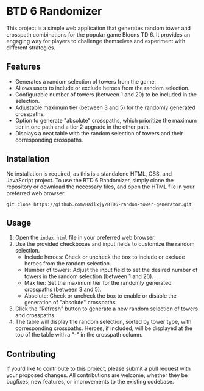 # BTD 6 Randomizer

This project is a simple web application that generates random tower and crosspath combinations for the popular game Bloons TD 6. It provides an engaging way for players to challenge themselves and experiment with different strategies.

## Features

- Generates a random selection of towers from the game.
- Allows users to include or exclude heroes from the random selection.
- Configurable number of towers (between 1 and 20) to be included in the selection.
- Adjustable maximum tier (between 3 and 5) for the randomly generated crosspaths.
- Option to generate "absolute" crosspaths, which prioritize the maximum tier in one path and a tier 2 upgrade in the other path.
- Displays a neat table with the random selection of towers and their corresponding crosspaths.

## Installation

No installation is required, as this is a standalone HTML, CSS, and JavaScript project. To use the BTD 6 Randomizer, simply clone the repository or download the necessary files, and open the HTML file in your preferred web browser.

```
git clone https://github.com/Hailxjy/BTD6-random-tower-generator.git
```

## Usage

1. Open the `index.html` file in your preferred web browser.
2. Use the provided checkboxes and input fields to customize the random selection.
   - Include heroes: Check or uncheck the box to include or exclude heroes from the random selection.
   - Number of towers: Adjust the input field to set the desired number of towers in the random selection (between 1 and 20).
   - Max tier: Set the maximum tier for the randomly generated crosspaths (between 3 and 5).
   - Absolute: Check or uncheck the box to enable or disable the generation of "absolute" crosspaths.
3. Click the "Refresh" button to generate a new random selection of towers and crosspaths.
4. The table will display the random selection, sorted by tower type, with corresponding crosspaths. Heroes, if included, will be displayed at the top of the table with a "-" in the crosspath column.

## Contributing

If you'd like to contribute to this project, please submit a pull request with your proposed changes. All contributions are welcome, whether they be bugfixes, new features, or improvements to the existing codebase.